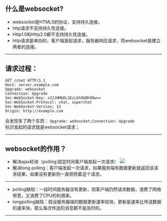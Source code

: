 ## 什么是websocket?
* websocket是HTML5的协议，支持持久连接。
* http请求不支持持久性连接。
* Http1.0和Http2.0都不支持持久性连接。
* http请求是单向的，客户端发起请求，服务器响应请求，而websocket是建立两者的连接。

---
## 请求过程：
```
GET /chat HTTP/1.1
Host: server.example.com
Upgrade: websocket
Connection: Upgrade
Sec-WebSocket-Key: x3JJHMbDL1EzLkh9GBhXDw==
Sec-WebSocket-Protocol: chat, superchat
Sec-WebSocket-Version: 13
Origin: http://example.com
```
会发现多了两个东西：
```Upgrade: websocket;Connection: Upgrade```   
标识发起的请求就是websocket请求；  

--- 

## websocket的作用？
- 解决ajax轮询（polling:固定时间客户端发起一次请求）
<img src="./img/polling.png"></img>
- 解决long polling：客户端发起一次请求，如果服务端有数据更新就返回该请求结果，如果没有更新则一直把控着这个请求。

---
- polling缺陷：一段时间服务器没有更新，则客户端仍然请求数据，浪费了网络带宽，又浪费了CPU的利用率。
- longpolling缺陷：假设服务器端的数据更新速率较快，更新是速率比传送数据的速率快，那么每次传送的消息都不是及时的。

---